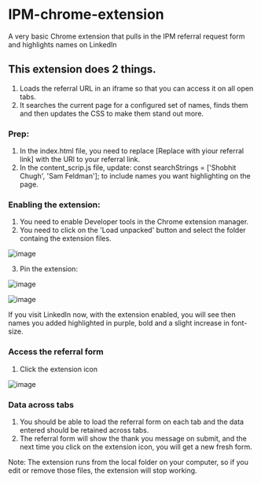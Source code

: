 # IPM-chrome-extension
A very basic Chrome extension that pulls in the IPM referral request form and highlights names on LinkedIn

## This extension does 2 things.
1. Loads the referral URL in an iframe so that you can access it on all open tabs.
2. It searches the current page for a configured set of names, finds them and then updates the CSS to make them stand out more.

### Prep:
1. In the index.html file, you need to replace [Replace with yiour referral link] with the URl to your referral link.
2. In the content_scrip.js file, update: const searchStrings = ['Shobhit Chugh', 'Sam Feldman']; to include names you want highlighting on the page.

### Enabling the extension:
1. You need to enable Developer tools in the Chrome extension manager.
2. You need to click on the 'Load unpacked' button and select the folder containg the extension files.

![image](https://github.com/Gavin-Steele/IPM-chrome-extension/assets/5500139/0e1caadc-b9a1-43f3-adfe-3231af301c77)

3. Pin the extension:

![image](https://github.com/Gavin-Steele/IPM-chrome-extension/assets/5500139/f2f6c0bc-a283-4223-b1ef-ebb0e5899d65)

![image](https://github.com/Gavin-Steele/IPM-chrome-extension/assets/5500139/806a7fc4-c3d0-4c7c-a8a8-ec335da3e792)


If you visit LinkedIn now, with the extension enabled, you will see then names you added highlighted in purple, bold and a slight increase in font-size.

### Access the referral form
1. Click the extension icon

![image](https://github.com/Gavin-Steele/IPM-chrome-extension/assets/5500139/2c0334f9-a7ce-404e-bb51-0e60abf58d19)

### Data across tabs
1. You should be able to load the referral form on each tab and the data entered should be retained across tabs.
2. The referral form will show the thank you message on submit, and the next time you click on the extension icon, you will get a new fresh form.

Note: The extension runs from the local folder on your computer, so if you edit or remove those files, the extension will stop working.
